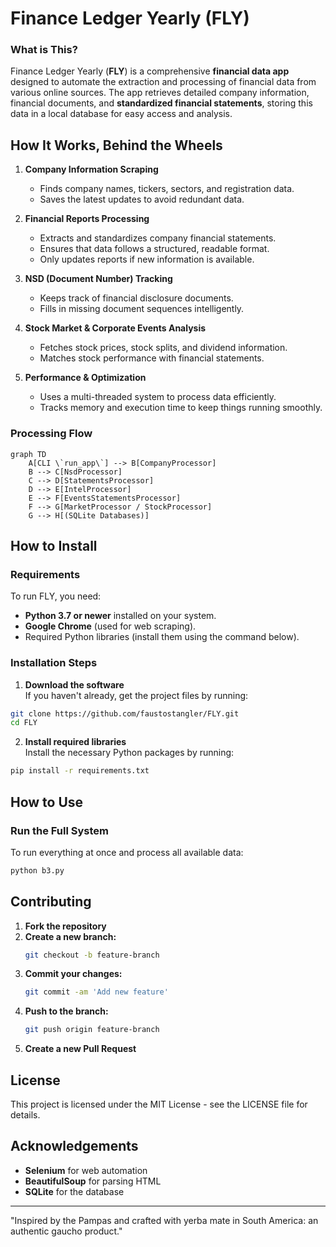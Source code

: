# Finance Ledger Yearly (FLY)

### What is This?
Finance Ledger Yearly (**FLY**) is a comprehensive **financial data app** designed to automate the extraction and processing of financial data from various online sources. The app retrieves detailed company information, financial documents, and **standardized financial statements**, storing this data in a local database for easy access and analysis.

## How It Works, Behind the Wheels
1. **Company Information Scraping**  
   - Finds company names, tickers, sectors, and registration data.
   - Saves the latest updates to avoid redundant data.

2. **Financial Reports Processing**  
   - Extracts and standardizes company financial statements.
   - Ensures that data follows a structured, readable format.
   - Only updates reports if new information is available.

3. **NSD (Document Number) Tracking**  
   - Keeps track of financial disclosure documents.
   - Fills in missing document sequences intelligently.

4. **Stock Market & Corporate Events Analysis**  
   - Fetches stock prices, stock splits, and dividend information.
   - Matches stock performance with financial statements.

5. **Performance & Optimization**
   - Uses a multi-threaded system to process data efficiently.
   - Tracks memory and execution time to keep things running smoothly.

### Processing Flow

```mermaid
graph TD
    A[CLI \`run_app\`] --> B[CompanyProcessor]
    B --> C[NsdProcessor]
    C --> D[StatementsProcessor]
    D --> E[IntelProcessor]
    E --> F[EventsStatementsProcessor]
    F --> G[MarketProcessor / StockProcessor]
    G --> H[(SQLite Databases)]
```

## How to Install

### **Requirements**
To run FLY, you need:
- **Python 3.7 or newer** installed on your system.
- **Google Chrome** (used for web scraping).
- Required Python libraries (install them using the command below).

### **Installation Steps**
1. **Download the software**  
If you haven't already, get the project files by running:
```sh
git clone https://github.com/faustostangler/FLY.git
cd FLY
```

2. **Install required libraries**  
Install the necessary Python packages by running:
```sh
pip install -r requirements.txt
```

## How to Use
### **Run the Full System**
To run everything at once and process all available data:
```sh
python b3.py
```

## Contributing

1. **Fork the repository**
2. **Create a new branch:**
   ```sh
   git checkout -b feature-branch
   ```
3. **Commit your changes:**
   ```sh
   git commit -am 'Add new feature'
   ```
4. **Push to the branch:**
   ```sh
   git push origin feature-branch
   ```
5. **Create a new Pull Request**

## License
This project is licensed under the MIT License - see the LICENSE file for details.

## Acknowledgements
- **Selenium** for web automation
- **BeautifulSoup** for parsing HTML
- **SQLite** for the database

---

"Inspired by the Pampas and crafted with yerba mate in South America: an authentic gaucho product."

